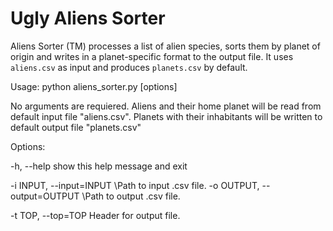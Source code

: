 Ugly Aliens Sorter
====================

Aliens Sorter (TM) processes a list of alien species, sorts them by 
planet of origin and writes in a planet-specific format to the output file.
It uses ```aliens.csv``` as input and produces ```planets.csv``` by default.


Usage: python aliens_sorter.py [options]

No arguments are requiered. Aliens and their home planet will be read 
from default input file "aliens.csv". Planets with their inhabitants 
will be written to default output file "planets.csv"

       
Options:

  -h, --help            show this help message and exit
  
  -i INPUT, --input=INPUT 
                        \Path to input .csv file.
  -o OUTPUT, --output=OUTPUT 
                        \Path to output .csv file.
                        
  -t TOP, --top=TOP     Header for output file.